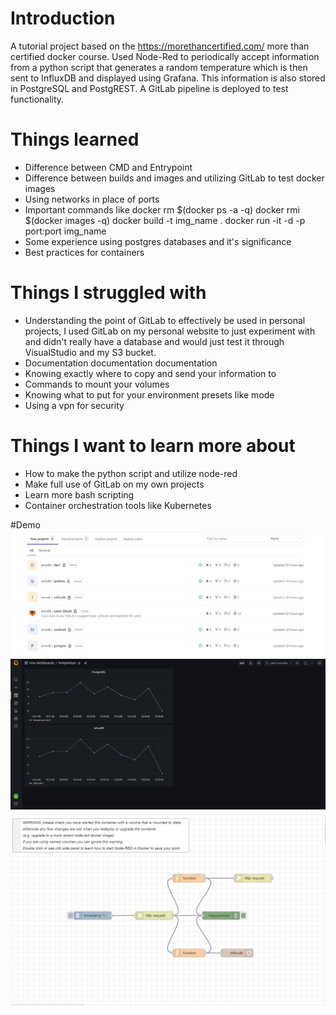 # Introduction
A tutorial project based on the https://morethancertified.com/ more than certified docker course. Used Node-Red to periodically accept information from a python script that generates a random temperature which is then sent to InfluxDB and displayed using Grafana. This information is also stored in PostgreSQL and PostgREST. A GitLab pipeline is deployed to test functionality.

# Things learned 
- Difference between CMD and Entrypoint
- Difference between builds and images and utilizing GitLab to test docker images
- Using networks in place of ports
- Important commands like docker rm $(docker ps -a -q) docker rmi $(docker images -q) docker build -t img_name . docker run -it -d -p port:port img_name
- Some experience using postgres databases and it's significance
- Best practices for containers
# Things I struggled with
- Understanding the point of GitLab to effectively be used in personal projects, I used GitLab on my personal website to just experiment with and didn't really have a database and would just test it through VisualStudio and my S3 bucket.
- Documentation documentation documentation
- Knowing exactly where to copy and send your information to
- Commands to mount your volumes
- Knowing what to put for your environment presets like mode
- Using a vpn for security
# Things I want to learn more about
- How to make the python script and utilize node-red 
- Make full use of GitLab on my own projects
- Learn more bash scripting
- Container orchestration tools like Kubernetes

#Demo
![](ss/gitlab.png)
![](ss/grafana.png)
![](ss/nodered.png)
